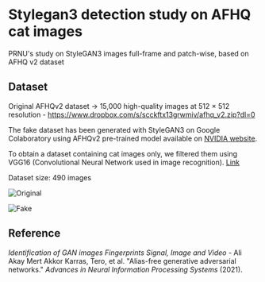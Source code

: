 # Stylegan3 detection study on AFHQ cat images
PRNU's study on StyleGAN3 images full-frame and patch-wise, based on AFHQ v2 dataset

## Dataset
Original AFHQv2 dataset → 15,000 high-quality images at 512 × 512 resolution - https://www.dropbox.com/s/scckftx13grwmiv/afhq_v2.zip?dl=0

The fake dataset has been generated with StyleGAN3 on Google Colaboratory using AFHQv2 pre-trained model available on [NVIDIA website](https://catalog.ngc.nvidia.com/orgs/nvidia/teams/research/models/stylegan3).

To obtain a dataset containing cat images only, we filtered them using VGG16 (Convolutional Neural Network used in image recognition). [Link](https://github.com/anqitu/What-animal-are-you) 

Dataset size: 490 images

![Original](https://drive.google.com/file/d/1Om9Kav09WZY4PcnWEmbx4rHHowzS--ro/view?usp=sharing "Real image")

![Fake](https://drive.google.com/file/d/1_Hjc1m1EiyOwh7kM4f6QyB8DlbnZFjTa/view?usp=sharing "StyleGAN3 generated")

## Reference
_Identification of GAN images Fingerprints
Signal, Image and Video_ - Ali Akay Mert Akkor
Karras, Tero, et al. "Alias-free generative adversarial networks." _Advances in Neural Information Processing Systems_ (2021).
